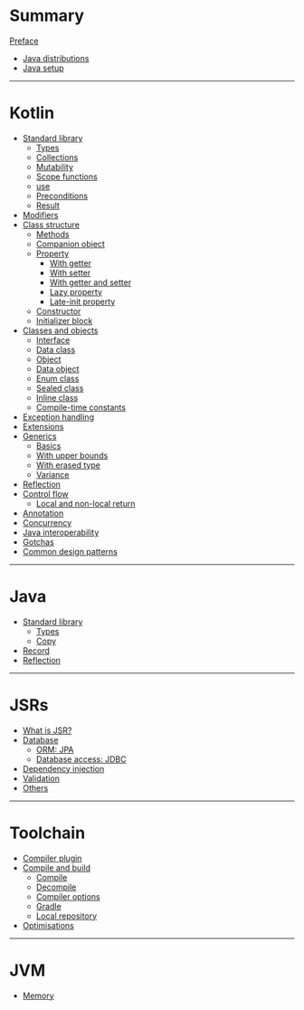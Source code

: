 # Summary

[Preface](./preface.md)

- [Java distributions](./java-distributions.md)
- [Java setup](./java-setup.md)

---

# Kotlin

- [Standard library](./std-library/kotlin-std-library/kotlin-std-library.md)
    - [Types](./std-library/kotlin-std-library/types.md)
    - [Collections](./std-library/kotlin-std-library/collections.md)
    - [Mutability](./std-library/kotlin-std-library/mutability.md)
    - [Scope functions](./std-library/kotlin-std-library/scope-functions.md)
    - [use](./std-library/kotlin-std-library/use.md)
    - [Preconditions]()
    - [Result]()
- [Modifiers](./modifiers.md)
- [Class structure](./classes-and-objects/class-structure/class.md)
    - [Methods](./classes-and-objects/class-structure/methods.md)
    - [Companion object](./classes-and-objects/class-structure/companion-object.md)
    - [Property](./classes-and-objects/class-structure/property.md)
        - [With getter](./classes-and-objects/class-structure/property-with-getter.md)
        - [With setter](./classes-and-objects/class-structure/property-with-setter.md)
        - [With getter and setter](./classes-and-objects/class-structure/property-with-getter-and-setter.md)
        - [Lazy property](./classes-and-objects/class-structure/lazy-property.md)
        - [Late-init property](./classes-and-objects/class-structure/late-init-property.md)
    - [Constructor](./classes-and-objects/class-structure/constructor.md)
    - [Initializer block](./classes-and-objects/class-structure/initializer-block.md)
- [Classes and objects](./classes-and-objects/classes-and-objects.md)
    - [Interface](./classes-and-objects/interface.md)
    - [Data class](./classes-and-objects/data-class.md)
    - [Object](./classes-and-objects/object.md)
    - [Data object](./classes-and-objects/data-object.md)
    - [Enum class](./classes-and-objects/enum-class.md)
    - [Sealed class](./classes-and-objects/sealed-class.md)
    - [Inline class](./classes-and-objects/inline-class.md)
    - [Compile-time constants](./classes-and-objects/compile-time-constants.md)
- [Exception handling](./exception-handling.md)
- [Extensions](./extensions.md)
- [Generics](./generics/generics.md)
    - [Basics](./generics/basics.md)
    - [With upper bounds](./generics/upper-bounds.md)
    - [With erased type](./generics/type-erasure.md)
    - [Variance]()
- [Reflection](./reflection/kotlin.md)
- [Control flow](./control-flow/control-flow.md)
    - [Local and non-local return](./control-flow/local-and-non-local-return.md)
- [Annotation]()
- [Concurrency]()
- [Java interoperability](./java-interoperability.md)
- [Gotchas](./gotchas.md)
- [Common design patterns](./common-design-patterns.md)

---

# Java

- [Standard library](./std-library/java-std-library/index.md)
    -  [Types](./std-library/java-std-library/types.md)
    -  [Copy](./std-library/java-std-library/copy.md)
- [Record]()
- [Reflection](./reflection/java.md)

---

# JSRs

- [What is JSR?](./jsr/what-is-jsr.md)
- [Database]()
  - [ORM: JPA](./jsr/jpa.md)
  - [Database access: JDBC](./jsr/jdbc.md)
- [Dependency injection](./jsr/dependency-injection.md)
- [Validation](./jsr/validation.md)
- [Others](./jsr/others.md)

---

# Toolchain

- [Compiler plugin](./compiler-plugin.md)
- [Compile and build](./compile-and-build/compile-and-build.md)
    - [Compile](./compile-and-build/compile.md)
    - [Decompile](./compile-and-build/decompile.md)
    - [Compiler options](./compile-and-build/compiler-options.md)
    - [Gradle]()
    - [Local repository](./local-repository.md)
- [Optimisations](./optimisations.md)

---

# JVM

- [Memory](./jvm/memory.md)
